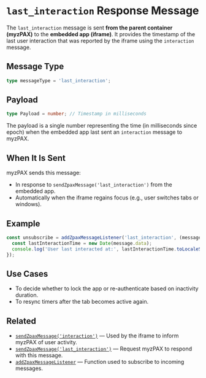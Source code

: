 # `last_interaction` Response Message

The `last_interaction` message is sent **from the parent container (myzPAX)** to the **embedded app (iframe)**. It provides the timestamp of the last user interaction that was reported by the iframe using the `interaction` message.

## Message Type

```ts
type messageType = 'last_interaction';
```

## Payload

```ts
type Payload = number; // Timestamp in milliseconds
```

The payload is a single number representing the time (in milliseconds since epoch) when the embedded app last sent an `interaction` message to myzPAX.

## When It Is Sent

myzPAX sends this message:

- In response to `sendZpaxMessage('last_interaction')` from the embedded app.
- Automatically when the iframe regains focus (e.g., user switches tabs or windows).

## Example

```ts
const unsubscribe = addZpaxMessageListener('last_interaction', (message) => {
  const lastInteractionTime = new Date(message.data);
  console.log('User last interacted at:', lastInteractionTime.toLocaleString());
});
```

## Use Cases

- To decide whether to lock the app or re-authenticate based on inactivity duration.
- To resync timers after the tab becomes active again.

## Related

- [`sendZpaxMessage('interaction')`](./interaction.md) — Used by the iframe to inform myzPAX of user activity.
- [`sendZpaxMessage('last_interaction')`](./last_interaction.md) — Request myzPAX to respond with this message.
- [`addZpaxMessageListener`](../addZpaxMessageListener.md) — Function used to subscribe to incoming messages.
